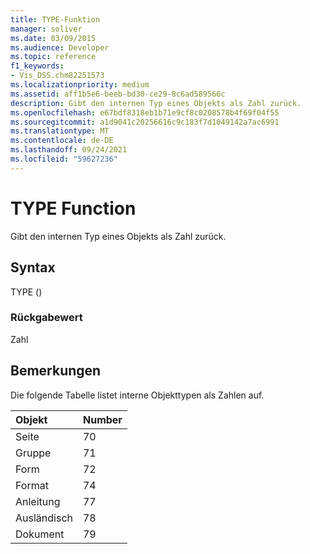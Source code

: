 ```yaml
---
title: TYPE-Funktion
manager: soliver
ms.date: 03/09/2015
ms.audience: Developer
ms.topic: reference
f1_keywords:
- Vis_DSS.chm82251573
ms.localizationpriority: medium
ms.assetid: aff1b5e6-beeb-bd30-ce29-8c6ad589566c
description: Gibt den internen Typ eines Objekts als Zahl zurück.
ms.openlocfilehash: e67bdf8318eb1b71e9cf8c0208578b4f69f04f55
ms.sourcegitcommit: a1d9041c20256616c9c183f7d1049142a7ac6991
ms.translationtype: MT
ms.contentlocale: de-DE
ms.lasthandoff: 09/24/2021
ms.locfileid: "59627236"
---
```

# <a name="type-function"></a>TYPE Function

Gibt den internen Typ eines Objekts als Zahl zurück. 
  
## <a name="syntax"></a>Syntax

TYPE ()
  
### <a name="return-value"></a>Rückgabewert

Zahl
  
## <a name="remarks"></a>Bemerkungen

Die folgende Tabelle listet interne Objekttypen als Zahlen auf.
  
|**Objekt**|**Number**|
|:-----|:-----|
|Seite  <br/> |70  <br/> |
|Gruppe  <br/> |71  <br/> |
|Form  <br/> |72  <br/> |
|Format  <br/> |74  <br/> |
|Anleitung  <br/> |77  <br/> |
|Ausländisch  <br/> |78  <br/> |
|Dokument  <br/> |79  <br/> |
   

